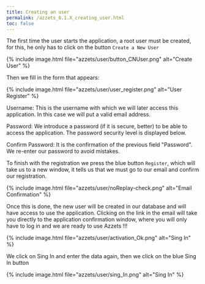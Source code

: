 ```yaml
---
title: Creating an user
permalink: /azzets_0.1.X_creating_user.html
toc: false
---
```


The first time the user starts the application, a root user must be created, for this, he only has to click on the button
 `Create a New User` 

{% include image.html file="azzets/user/button_CNUser.png" alt="Create User" %}

Then we fill in the form that appears:

{% include image.html file="azzets/user/user_register.png" alt="User Register" %}

Username:
        This is the username with which we will later access this application. In this case we will put a valid email address.

Password:
        We introduce a password (if it is secure, better) to be able to access the application. The password security level is displayed below.

Confirm Password:
        It is the confirmation of the previous field "Password". We re-enter our password to avoid mistakes.

To finish with the registration we press the blue button `Register`, which will take us to a new window, it tells us that we must go to our email and confirm our registration.

{% include image.html file="azzets/user/noReplay-check.png" alt="Email Confirmation" %}

Once this is done, the new user will be created in our database and will have access to use the application. Clicking on the link in the email will take you directly to the application confirmation window, where you will only have to log in and we are ready to use Azzets !!!

{% include image.html file="azzets/user/activation_Ok.png" alt="Sing In" %}

We click on Sing In and enter the data again, then we click on the blue Sing In button

{% include image.html file="azzets/user/sing_In.png" alt="Sing In" %}
